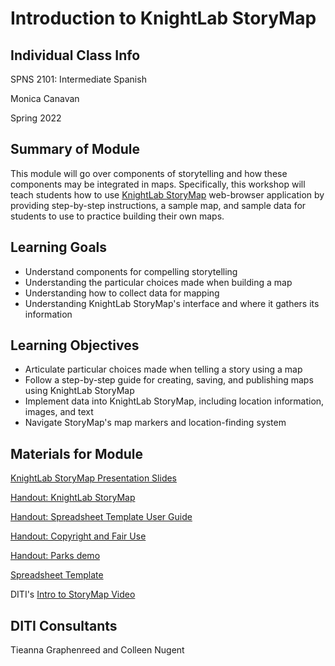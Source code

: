 <h1> Introduction to KnightLab StoryMap </h1>

<h2> Individual Class Info </h2>

SPNS 2101: Intermediate Spanish

Monica Canavan

Spring 2022

<h2> Summary of Module </h2>

This module will go over components of storytelling and how these components may be integrated in maps. Specifically, this workshop will teach students how to use [KnightLab StoryMap](http://storymap.knightlab.com/) web-browser application by providing step-by-step instructions, a sample map, and sample data for students to use to practice building their own maps.

<h2> Learning Goals </h2>

* Understand components for compelling storytelling
* Understanding the particular choices made when building a map
* Understanding how to collect data for mapping
* Understanding KnightLab StoryMap's interface and where it gathers its information

<h2> Learning Objectives </h2>

* Articulate particular choices made when telling a story using a map
* Follow a step-by-step guide for creating, saving, and publishing maps using KnightLab StoryMap
* Implement data into KnightLab StoryMap, including location information, images, and text
* Navigate StoryMap's map markers and location-finding system

<h2> Materials for Module </h2>

[KnightLab StoryMap Presentation Slides](https://github.com/NULabNortheastern/digitalassignmentshowcase/blob/master/mapping/canavan-intermediate_spanish-spring2022/StoryMap_slides.pdf) 

[Handout: KnightLab StoryMap](https://github.com/NULabNortheastern/digitalassignmentshowcase/blob/master/mapping/canavan-intermediate_spanish-spring2022/StoryMap%20Handout.pdf)

[Handout: Spreadsheet Template User Guide](https://github.com/NULabNortheastern/digitalassignmentshowcase/blob/master/mapping/canavan-intermediate_spanish-spring2022/Handout_%20Storymap%20Spreadsheet%20Template.pdf)

[Handout: Copyright and Fair Use](https://github.com/NULabNortheastern/digitalassignmentshowcase/blob/master/mapping/canavan-intermediate_spanish-spring2022/Copyright-fair-use-handout.pdf)

[Handout: Parks demo](https://github.com/NULabNortheastern/digitalassignmentshowcase/blob/master/mapping/canavan-intermediate_spanish-spring2022/Park%20Locations%20and%20Descriptions.docx.pdf)

[Spreadsheet Template](https://docs.google.com/spreadsheets/d/1bGPGdqDG_N42nPODBgWL718iv-711S36IhmkfvL1wmo/edit#gid=0)

DITI's [Intro to StoryMap Video](https://youtu.be/X33ud7RYZFg)

<h2> DITI Consultants </h2>

Tieanna Graphenreed and
Colleen Nugent
